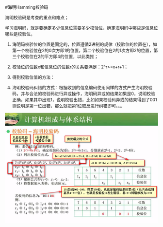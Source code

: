 #海明Hamming校验码

海明校验码是考查的重点和难点；

学习海明码，就是要确定多少信息位需要多少校验位，确定海明码中哪些是信息位哪些是校验位。

1. 海明码校验位的位置是固定的，位置遵循2进制的规律（校验位的位置在），如第一个校验位在2的0次方即1的位置，第二个校验位在2的1次方即2的位置，第三个校验位在2的平方即4的位置，以此类推；

2. 校验位的位数x和信息位的位数r的关系要满足：2^r>=x+r+1；

3. 得到校验位值的方法：

4. 海明校验码纠错的方式：根据收到的信息编码使用同样的方式产生海明校验码，并与合法的校验码进行异或操作，海明码异或的结果如果是0，说明校验正确，如果其中出现1，说明校验出错，比如如果校验码异或的结果得到了001则说明是第一位出错，那么就把第1位取反进行纠错即可。。。

![](/imgs/1.2.18-1求海明校验码.png)